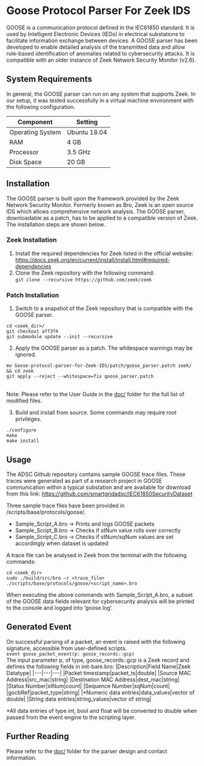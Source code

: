 # Goose Protocol Parser For Zeek IDS
GOOSE is a communication protocol defined in the IEC61850 standard. It is used by Intelligent Electronic Devices (IEDs) in electrical substations to facilitate information exchange between devices. A GOOSE parser has been developed to enable detailed analysis of the transmitted data and allow rule-based identification of anomalies related to cybersecurity attacks. It is compatible with an older instance of Zeek Network Security Monitor (v2.6).

## System Requirements
In general, the GOOSE parser can run on any system that supports Zeek. In our setup, it was tested successfully in a virtual machine environment with the following configuration.

|Component|Setting|
|---|---|
|Operating System|Ubuntu 18.04|
|RAM|4 GB|
|Processor|3.5 GHz|
|Disk Space|20 GB|

## Installation
The GOOSE parser is built upon the framework provided by the Zeek Network Security Monitor. Formerly known as Bro, Zeek is an open source IDS which allows comprehensive network analysis. The GOOSE parser, downloadable as a patch, has to be applied to a compatible version of Zeek. The installation steps are shown below.

### Zeek Installation
1.	Install the required dependencies for Zeek listed in the official website:
https://docs.zeek.org/en/current/install/install.html#required-dependencies
2.	Clone the Zeek repository with the following command:
<br/>`git clone --recursive https://github.com/zeek/zeek`

### Patch Installation
1.	Switch to a snapshot of the Zeek repository that is compatible with the GOOSE parser.
```
cd <zeek_dir>/
git checkout aff3f4
git submodule update --init --recursive
```
2.	Apply the GOOSE parser as a patch. The whitespace warnings may be ignored.
```git clone https://github.com/smartgridadsc/Goose-protocol-parser-for-Zeek-IDS
mv Goose-protocol-parser-for-Zeek-IDS/patch/goose_parser.patch zeek/ && cd zeek
git apply --reject --whitespace=fix goose_parser.patch
```
<br/>Note: Please refer to the User Guide in the [doc/](doc) folder for the full list of modified files.

3.	Build and install from source. Some commands may require root privileges.
```
./configure
make
make install
```

## Usage
The ADSC Github repository contains sample GOOSE trace files. These traces were generated as part of a research project in GOOSE communication within a typical substation and are available for download from this link: https://github.com/smartgridadsc/IEC61850SecurityDataset

Three sample trace files have been provided in /scripts/base/protocols/goose/.
- Sample_Script_A.bro -> Prints and logs GOOSE packets
- Sample_Script_B.bro -> Checks if stNum value rolls over correctly
- Sample_Script_C.bro -> Checks if stNum/sqNum values are set accordingly when dataset is updated

A trace file can be analysed in Zeek from the terminal with the following commands:
```
cd <zeek_dir>
sudo ./build/src/bro –r <trace_file> ./scripts/base/protocols/goose/<script_name>.bro
```
When executing the above commands with Sample_Script_A.bro, a subset of the GOOSE data fields relevant for cybersecurity analysis will be printed to the console and logged into ‘goose.log’.

## Generated Event
On successful parsing of a packet, an event is raised with the following signature, accessible from user-defined scripts.
<br/>`event goose_packet_event(p: goose_records::gcp)`<br/>
The input parameter p, of type, goose_records::gcp is a Zeek record and defines the following fields in init-bare.bro:
|Description|Field Name|Zeek Datatype|
|---|---|---|
|Packet timestamp|packet_ts|double|
|Source MAC Address|src_mac|string|
|Destination MAC Address|dest_mac|string|
|Status Number|stNum|count|
|Sequence Number|sqNum|count|
|gocbRef|packet_type|string|
|*Numeric data entries|data_values|vector of double|
|String data entries|string_values|vector of string|

*All data entries of type int, bool and float will be converted to double when passed from the event engine to the scripting layer.

## Further Reading
Please refer to the [doc/](doc) folder for the parser design and contact information.
